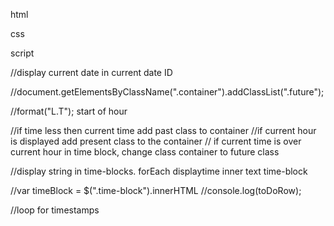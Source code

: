 html

css

script

//display current date in current date ID

//document.getElementsByClassName(".container").addClassList(".future");

//format("L.T"); start of hour

//if time less then current time add past class to container
//if current hour is displayed add present class to the container
// if current time is over current hour in time block, change class container to future class

//display string in time-blocks. forEach displaytime inner text time-block

//var timeBlock = $(".time-block").innerHTML
//console.log(toDoRow);

//loop for timestamps